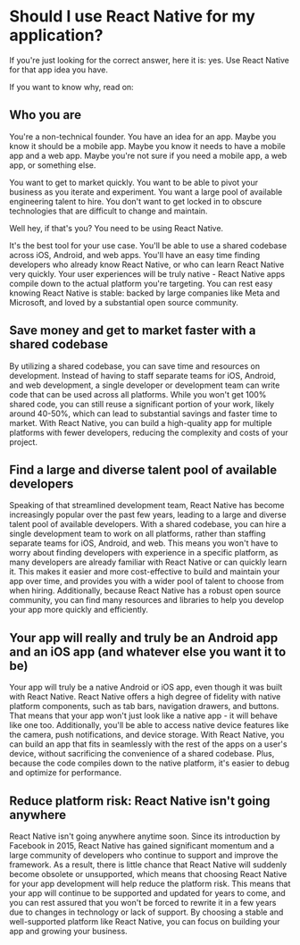 # Should I use React Native for my application?

If you're just looking for the correct answer, here it is: yes. Use React Native for that app idea you have.

If you want to know why, read on:

## Who you are

You're a non-technical founder. You have an idea for an app. Maybe you know it should be a mobile app. Maybe you know it needs to have a mobile app and a web app. Maybe you're not sure if you need a mobile app, a web app, or something else.

You want to get to market quickly. You want to be able to pivot your business as you iterate and experiment. You want a large pool of available engineering talent to hire. You don't want to get locked in to obscure technologies that are difficult to change and maintain.

Well hey, if that's you? You need to be using React Native.

It's the best tool for your use case. You'll be able to use a shared codebase across iOS, Android, and web apps. You'll have an easy time finding developers who already know React Native, or who can learn React Native very quickly. Your user experiences will be truly native - React Native apps compile down to the actual platform you're targeting. You can rest easy knowing React Native is stable: backed by large companies like Meta and Microsoft, and loved by a substantial open source community.

## Save money and get to market faster with a shared codebase

By utilizing a shared codebase, you can save time and resources on development. Instead of having to staff separate teams for iOS, Android, and web development, a single developer or development team can write code that can be used across all platforms. While you won't get 100% shared code, you can still reuse a significant portion of your work, likely around 40-50%, which can lead to substantial savings and faster time to market. With React Native, you can build a high-quality app for multiple platforms with fewer developers, reducing the complexity and costs of your project.

## Find a large and diverse talent pool of available developers

Speaking of that streamlined development team, React Native has become increasingly popular over the past few years, leading to a large and diverse talent pool of available developers. With a shared codebase, you can hire a single development team to work on all platforms, rather than staffing separate teams for iOS, Android, and web. This means you won't have to worry about finding developers with experience in a specific platform, as many developers are already familiar with React Native or can quickly learn it. This makes it easier and more cost-effective to build and maintain your app over time, and provides you with a wider pool of talent to choose from when hiring. Additionally, because React Native has a robust open source community, you can find many resources and libraries to help you develop your app more quickly and efficiently.

## Your app will really and truly be an Android app and an iOS app (and whatever else you want it to be)

Your app will truly be a native Android or iOS app, even though it was built with React Native. React Native offers a high degree of fidelity with native platform components, such as tab bars, navigation drawers, and buttons. That means that your app won't just look like a native app - it will behave like one too. Additionally, you'll be able to access native device features like the camera, push notifications, and device storage. With React Native, you can build an app that fits in seamlessly with the rest of the apps on a user's device, without sacrificing the convenience of a shared codebase. Plus, because the code compiles down to the native platform, it's easier to debug and optimize for performance.

## Reduce platform risk: React Native isn't going anywhere

React Native isn't going anywhere anytime soon. Since its introduction by Facebook in 2015, React Native has gained significant momentum and a large community of developers who continue to support and improve the framework. As a result, there is little chance that React Native will suddenly become obsolete or unsupported, which means that choosing React Native for your app development will help reduce the platform risk. This means that your app will continue to be supported and updated for years to come, and you can rest assured that you won't be forced to rewrite it in a few years due to changes in technology or lack of support. By choosing a stable and well-supported platform like React Native, you can focus on building your app and growing your business.
